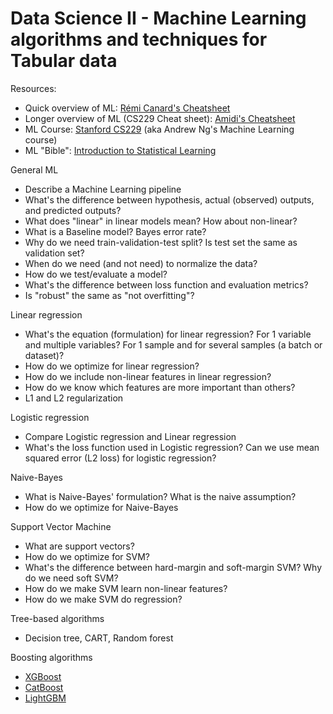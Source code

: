 # Data Science II - Machine Learning algorithms and techniques for Tabular data

Resources:

- Quick overview of ML: [Rémi Canard's Cheatsheet](https://remicnrd.github.io/the-machine-learning-cheatsheet/)
- Longer overview of ML (CS229 Cheat sheet): [Amidi's Cheatsheet](https://stanford.edu/~shervine/teaching/cs-229/)
- ML Course: [Stanford CS229](http://cs229.stanford.edu/) (aka Andrew Ng's Machine Learning course)
- ML "Bible": [Introduction to Statistical Learning](https://www.statlearning.com/)

General ML

- Describe a Machine Learning pipeline
- What's the difference between hypothesis, actual (observed) outputs, and predicted outputs?
- What does "linear" in linear models mean? How about non-linear?
- What is a Baseline model? Bayes error rate?
- Why do we need train-validation-test split? Is test set the same as validation set?
- When do we need (and not need) to normalize the data?
- How do we test/evaluate a model?
- What's the difference between loss function and evaluation metrics?
- Is "robust" the same as "not overfitting"?

Linear regression

- What's the equation (formulation) for linear regression? For 1 variable and multiple variables? For 1 sample and for several samples (a batch or dataset)?
- How do we optimize for linear regression?
- How do we include non-linear features in linear regression?
- How do we know which features are more important than others?
- L1 and L2 regularization

Logistic regression

- Compare Logistic regression and Linear regression
- What's the loss function used in Logistic regression? Can we use mean squared error (L2 loss) for logistic regression?

Naive-Bayes

- What is Naive-Bayes' formulation? What is the naive assumption?
- How do we optimize for Naive-Bayes

Support Vector Machine

- What are support vectors?
- How do we optimize for SVM?
- What's the difference between hard-margin and soft-margin SVM? Why do we need soft SVM?
- How do we make SVM learn non-linear features?
- How do we make SVM do regression?

Tree-based algorithms

- Decision tree, CART, Random forest

Boosting algorithms

- [XGBoost](https://xgboost.ai/)
- [CatBoost](https://catboost.ai/)
- [LightGBM](https://lightgbm.readthedocs.io/en/latest/)
